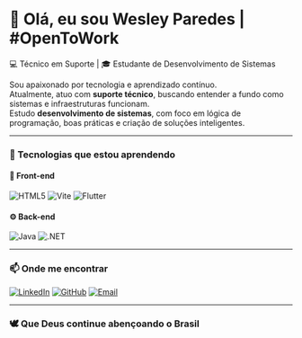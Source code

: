 # 👋 Olá, eu sou Wesley Paredes | #OpenToWork

💻 Técnico em Suporte | 🎓 Estudante de Desenvolvimento de Sistemas  

Sou apaixonado por tecnologia e aprendizado contínuo.  
Atualmente, atuo com **suporte técnico**, buscando entender a fundo como sistemas e infraestruturas funcionam.  
Estudo **desenvolvimento de sistemas**, com foco em lógica de programação, boas práticas e criação de soluções inteligentes.  

---

### 🧩 Tecnologias que estou aprendendo

#### 🎨 Front-end
![HTML5](https://img.shields.io/badge/HTML5-E34F26?style=for-the-badge&logo=html5&logoColor=white)
![Vite](https://img.shields.io/badge/Vite-646CFF?style=for-the-badge&logo=vite&logoColor=white)
![Flutter](https://img.shields.io/badge/Flutter-02569B?style=for-the-badge&logo=flutter&logoColor=white)

#### ⚙️ Back-end
![Java](https://img.shields.io/badge/Java-007396?style=for-the-badge&logo=openjdk&logoColor=white)
![.NET](https://img.shields.io/badge/.NET-512BD4?style=for-the-badge&logo=dotnet&logoColor=white)

---

### 📫 Onde me encontrar

[![LinkedIn](https://img.shields.io/badge/LinkedIn-0077B5?style=for-the-badge&logo=linkedin&logoColor=white)](https://linkedin.com/wesleyparedesbr)
[![GitHub](https://img.shields.io/badge/GitHub-171515?style=for-the-badge&logo=github&logoColor=white)](https://github.com/wesleyparedes)
[![Email](https://img.shields.io/badge/Email-0078D4?style=for-the-badge&logo=gmail&logoColor=white)](mailto:wesleyzbr@outlook.com)

---

### 🕊️ Que Deus continue abençoando o Brasil
